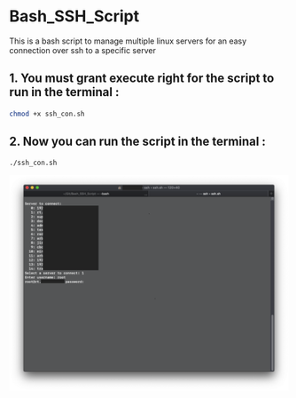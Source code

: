 # Bash_SSH_Script
This is a bash script to manage multiple linux servers for an easy connection over ssh to a specific server


## 1. You must grant **execute** right for the script to run in the terminal :


```bash
chmod +x ssh_con.sh
```

## 2. Now you can run the script in the terminal :
```bash
./ssh_con.sh
```

![Terminal Screenshoot](/terminal.png)